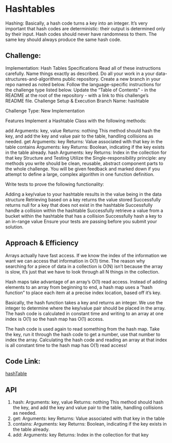 # Hashtables

Hashing:
Basically, a hash code turns a key into an integer. It’s very important that hash codes are deterministic: their output is determined only by their input. Hash codes should never have randomness to them. The same key should always produce the same hash code.

## Challenge:

Implementation: Hash Tables
Specifications
Read all of these instructions carefully.
Name things exactly as described.
Do all your work in a your data-structures-and-algorithms public repository.
Create a new branch in your repo named as noted below.
Follow the language-specific instructions for the challenge type listed below.
Update the “Table of Contents” - in the README at the root of the repository - with a link to this challenge’s README file.
Challenge Setup & Execution
Branch Name: hashtable

Challenge Type: New Implementation

Features
Implement a Hashtable Class with the following methods:

add
Arguments: key, value
Returns: nothing
This method should hash the key, and add the key and value pair to the table, handling collisions as needed.
get
Arguments: key
Returns: Value associated with that key in the table
contains
Arguments: key
Returns: Boolean, indicating if the key exists in the table already.
hash
Arguments: key
Returns: Index in the collection for that key
Structure and Testing
Utilize the Single-responsibility principle: any methods you write should be clean, reusable, abstract component parts to the whole challenge. You will be given feedback and marked down if you attempt to define a large, complex algorithm in one function definition.

Write tests to prove the following functionality:

Adding a key/value to your hashtable results in the value being in the data structure
Retrieving based on a key returns the value stored
Successfully returns null for a key that does not exist in the hashtable
Successfully handle a collision within the hashtable
Successfully retrieve a value from a bucket within the hashtable that has a collision
Successfully hash a key to an in-range value
Ensure your tests are passing before you submit your solution.

## Approach & Efficiency

Arrays actually have fast access. If we know the index of the information we want we can access that information in O(1) time. The reason why searching for a piece of data in a collection is O(N) isn’t because the array is slow, it’s just that we have to look through all N things in the collection.

Hash maps take advantage of an array’s O(1) read access. Instead of adding elements to an array from beginning to end, a hash map uses a “hash function” to place each item at a precise index location, based off it’s key.

Basically, the hash function takes a key and returns an integer. We use the integer to determine where the key/value pair should be placed in the array. The hash code is calculated in constant time and writing to an array at one index is O(1) so the hash map has O(1) access.

The hash code is used again to read something from the hash map. Take the key, run it through the hash code to get a number, use that number to index the array. Calculating the hash code and reading an array at that index is all constant time to the hash map has O(1) read access!

## Code Link:
[hashTable](https://github.com/Obada-gh/data-structures-and-algorithms-401/blob/main/Data-Structures/python/hashtable/hashtable/hashtable.py)
## API

1. hash:
Arguments: key, value
Returns: nothing
This method should hash the key, and add the key and value pair to the table, handling collisions as needed.
2. get:
Arguments: key
Returns: Value associated with that key in the table
3. contains:
Arguments: key
Returns: Boolean, indicating if the key exists in the table already.
4. add:
Arguments: key
Returns: Index in the collection for that key